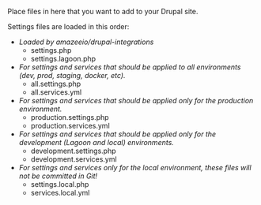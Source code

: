 Place files in here that you want to add to your Drupal site.

Settings files are loaded in this order:
* _Loaded by amazeeio/drupal-integrations_
  - settings.php
  - settings.lagoon.php
* _For settings and services that should be applied to all environments (dev, prod, staging, docker, etc)._
  - all.settings.php
  - all.services.yml
* _For settings and services that should be applied only for the production environment._
  - production.settings.php
  - production.services.yml
* _For settings and services that should be applied only for the development (Lagoon and local) environments._
  - development.settings.php
  - development.services.yml
* _For settings and services only for the local environment, these files will not be committed in Git!_
  - settings.local.php
  - services.local.yml
